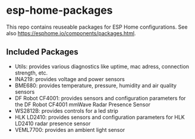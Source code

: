 # esp-home-packages
This repo contains reuseable packages for ESP Home configurations. See also https://esphome.io/components/packages.html.

## Included Packages
- Utils: provides various diagnostics like uptime, mac adress, connection strength, etc.
- INA219: provides voltage and power sensors
- BME680: provides temperature, pressure, humidity and air quality sensors
- DF Robot CF4001: provides sensors and configuration parameters for the DF Robot CF4001 mmWave Radar Presence Sensor
- WS2812B: provides controls for a led strip
- HLK LD2410: provides sensors and configuration parameters for HLK LD2410 radar presence sensor
- VEML7700: provides an ambient light sensor
